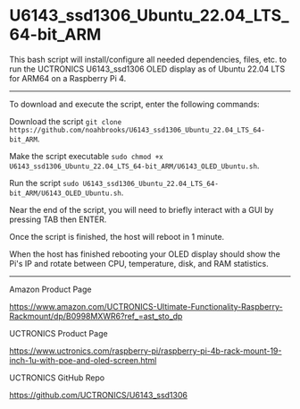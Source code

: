 # U6143_ssd1306_Ubuntu_22.04_LTS_64-bit_ARM

This bash script will install/configure all needed dependencies, files, etc. to run the UCTRONICS U6143_ssd1306 OLED display as of Ubuntu 22.04 LTS for ARM64 on a Raspberry Pi 4.

-----------------------------------------

To download and execute the script, enter the following commands: 

Download the script `git clone https://github.com/noahbrooks/U6143_ssd1306_Ubuntu_22.04_LTS_64-bit_ARM`.

Make the script executable `sudo chmod +x U6143_ssd1306_Ubuntu_22.04_LTS_64-bit_ARM/U6143_OLED_Ubuntu.sh`.

Run the script `sudo U6143_ssd1306_Ubuntu_22.04_LTS_64-bit_ARM/U6143_OLED_Ubuntu.sh`.

Near the end of the script, you will need to briefly interact with a GUI by pressing TAB then ENTER.

Once the script is finished, the host will reboot in 1 minute.

When the host has finished rebooting your OLED display should show the Pi's IP and rotate between CPU, temperature, disk, and RAM statistics.

-----------------------------------------

Amazon Product Page

https://www.amazon.com/UCTRONICS-Ultimate-Functionality-Raspberry-Rackmount/dp/B0998MXWR6?ref_=ast_sto_dp

UCTRONICS Product Page

https://www.uctronics.com/raspberry-pi/raspberry-pi-4b-rack-mount-19-inch-1u-with-poe-and-oled-screen.html

UCTRONICS GitHub Repo  

https://github.com/UCTRONICS/U6143_ssd1306
